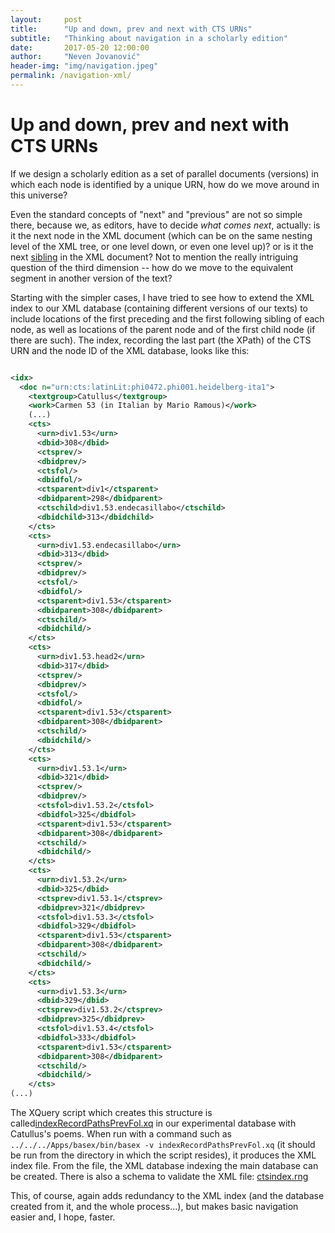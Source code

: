 ```yaml
---
layout:     post
title:      "Up and down, prev and next with CTS URNs"
subtitle:   "Thinking about navigation in a scholarly edition"
date:       2017-05-20 12:00:00
author:     "Neven Jovanović"
header-img: "img/navigation.jpeg"
permalink: /navigation-xml/
---
```


# Up and down, prev and next with CTS URNs

If we design a scholarly edition as a set of parallel documents (versions) in which each node is identified by a unique URN, how do we move around in this universe?

Even the standard concepts of "next" and "previous" are not so simple there, because we, as editors, have to decide *what comes next*, actually: is it the next node in the XML document (which can be on the same nesting level of the XML tree, or one level down, or even one level up)? or is it the next [sibling](http://www.xml.com/pub/2000/10/04/transforming/trxml5.html) in the XML document? Not to mention the really intriguing question of the third dimension -- how do we move to the equivalent segment in another version of the text?

Starting with the simpler cases, I have tried to see how to extend the XML index to our XML database (containing different versions of our texts) to include locations of the first preceding and the first following sibling of each node, as well as locations of the parent node and of the first child node (if there are such). The index, recording the last part (the XPath) of the CTS URN and the node ID of the XML database, looks like this:

````xml

<idx>
  <doc n="urn:cts:latinLit:phi0472.phi001.heidelberg-ita1">
    <textgroup>Catullus</textgroup>
    <work>Carmen 53 (in Italian by Mario Ramous)</work>
    (...)
    <cts>
      <urn>div1.53</urn>
      <dbid>308</dbid>
      <ctsprev/>
      <dbidprev/>
      <ctsfol/>
      <dbidfol/>
      <ctsparent>div1</ctsparent>
      <dbidparent>298</dbidparent>
      <ctschild>div1.53.endecasillabo</ctschild>
      <dbidchild>313</dbidchild>
    </cts>
    <cts>
      <urn>div1.53.endecasillabo</urn>
      <dbid>313</dbid>
      <ctsprev/>
      <dbidprev/>
      <ctsfol/>
      <dbidfol/>
      <ctsparent>div1.53</ctsparent>
      <dbidparent>308</dbidparent>
      <ctschild/>
      <dbidchild/>
    </cts>
    <cts>
      <urn>div1.53.head2</urn>
      <dbid>317</dbid>
      <ctsprev/>
      <dbidprev/>
      <ctsfol/>
      <dbidfol/>
      <ctsparent>div1.53</ctsparent>
      <dbidparent>308</dbidparent>
      <ctschild/>
      <dbidchild/>
    </cts>
    <cts>
      <urn>div1.53.1</urn>
      <dbid>321</dbid>
      <ctsprev/>
      <dbidprev/>
      <ctsfol>div1.53.2</ctsfol>
      <dbidfol>325</dbidfol>
      <ctsparent>div1.53</ctsparent>
      <dbidparent>308</dbidparent>
      <ctschild/>
      <dbidchild/>
    </cts>
    <cts>
      <urn>div1.53.2</urn>
      <dbid>325</dbid>
      <ctsprev>div1.53.1</ctsprev>
      <dbidprev>321</dbidprev>
      <ctsfol>div1.53.3</ctsfol>
      <dbidfol>329</dbidfol>
      <ctsparent>div1.53</ctsparent>
      <dbidparent>308</dbidparent>
      <ctschild/>
      <dbidchild/>
    </cts>
    <cts>
      <urn>div1.53.3</urn>
      <dbid>329</dbid>
      <ctsprev>div1.53.2</ctsprev>
      <dbidprev>325</dbidprev>
      <ctsfol>div1.53.4</ctsfol>
      <dbidfol>333</dbidfol>
      <ctsparent>div1.53</ctsparent>
      <dbidparent>308</dbidparent>
      <ctschild/>
      <dbidchild/>
    </cts>
(...)

````

The XQuery script which creates this structure is called[indexRecordPathsPrevFol.xq](https://github.com/nevenjovanovic/catullus-cts/blob/master/scripts/indexRecordPathsPrevFol.xq) in our experimental database with Catullus's poems. When run with a command such as `../../../Apps/basex/bin/basex -v indexRecordPathsPrevFol.xq` (it should be run from the directory in which the script resides), it produces the XML index file. From the file, the XML database indexing the main database can be created. There is also a schema to validate the XML file: [ctsindex.rng](https://github.com/nevenjovanovic/catullus-cts/blob/master/schemas/ctsindex.rng)

This, of course, again adds redundancy to the XML index (and the database created from it, and the whole process...), but makes basic navigation easier and, I hope, faster.

